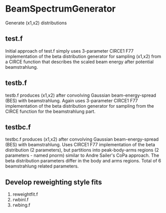 # BeamSpectrumGenerator
Generate (x1,x2) distributions

## test.f
Initial approach of test.f simply uses 3-parameter CIRCE1 F77 implementation 
of the beta distribution generator for sampling (x1,x2) from a CIRCE function 
that describes the scaled beam energy after potential beamstrahlung.

## testb.f
testb.f produces (x1,x2) after convolving 
Gaussian beam-energy-spread (BES) with beamstrahlung.
Again uses 3-parameter CIRCE1 F77 implementation of the beta distribution 
generator for sampling from the CIRCE function for the beamstrahlung part.

## testbc.f
testbc.f produces (x1,x2) after convolving 
Gaussian beam-energy-spread (BES) with beamstrahlung.
Uses CIRCE1 F77 implementation of the beta distribution (2 parameters), but 
partitions into peak-body-arms regions (2 parameters - named pnorm) similar 
to Andre Sailer's CoPa approach. The beta distribution parameters differ 
in the body and arms regions. Total of 6 beamstrahlung related parameters.

## Develop reweighting style fits  
1. reweightfit.f  
2. rwbinl.f  
3. rwbing.f  
